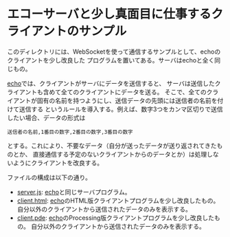 # エコーサーバと少し真面目に仕事するクライアントのサンプル

このディレクトリには、WebSocketを使って通信するサンプルとして、echoのクライアントを少し改良した
プログラムを置いてある。サーバはechoと全く同じもの。

[echo](../echo/)では、クライアントがサーバにデータを送信すると、
サーバは送信したクライアントも含めて全てのクライアントにデータを送る。
そこで、全てのクライアントが固有の名前を持つようにし、送信データの先頭には送信者の名前を付けて送信する
というルールを導入する。例えば、数字3つをカンマ区切りで送信したい場合、データの形式は

`送信者の名前,1番目の数字,2番目の数字,3番目の数字`

とする。これにより、不要なデータ（自分が送ったデータが送り返されてきたものとか、
直接通信する予定のないクライアントからのデータとか）は処理しないようにクライアントを改良する。

ファイルの構成は以下の通り。

* [server.js](./server.js):
    [echo](../echo/)と同じサーバプログラム。
* [client.html](./client.html):
    [echo](../echo/)のHTML版クライアントプログラムを少し改良したもの。
    自分以外のクライアントから送信されたデータのみを表示する。
* [client.pde](./client/client.pde):
    [echo](../echo/)のProcessing版クライアントプログラムを少し改良したもの。
    自分以外のクライアントから送信されたデータのみを表示する。
